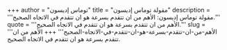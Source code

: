 +++
author = "توماس إديسون"
title = "مقولة توماس إديسون"
description = '''مقولة توماس إديسون: الأهم من ان تتقدم بسرعة هو ان تتقدم في الاتجاه الصحيح.'''
quote = '''الأهم من ان تتقدم بسرعة هو ان تتقدم في الاتجاه الصحيح.'''
slug = '''الأهم-من-ان-تتقدم-بسرعة-هو-ان-تتقدم-في-الاتجاه-الصحيح'''
+++
الأهم من ان تتقدم بسرعة هو ان تتقدم في الاتجاه الصحيح.
